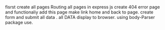 fisrst create all pages
Routing all pages in express js 
create 404 error page and functionaliy add this page make link home and back to page.
create form and submit all data .
all DATA display to browser.
using body-Parser package use.
